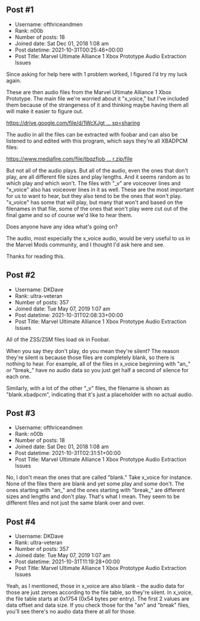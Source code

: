 ## Post #1
- Username: ofthriceandmen
- Rank: n00b
- Number of posts: 18
- Joined date: Sat Dec 01, 2018 1:08 am
- Post datetime: 2021-10-31T00:25:46+00:00
- Post Title: Marvel Ultimate Alliance 1 Xbox Prototype Audio Extraction Issues

Since asking for help here with 1 problem worked, I figured I'd try my luck again.

These are then audio files from the Marvel Ultimate Alliance 1 Xbox Prototype. The main file we're worried about it "x_voice," but I've included them because of the strangeness of it and thinking maybe having them all will make it easier to figure out.

[https://drive.google.com/file/d/1WcXJgt ... sp=sharing](https://drive.google.com/file/d/1WcXJgtqSOQDLU8vyiEcqbfctMWxzjVIm/view?usp=sharing)


The audio in all the files can be extracted with foobar and can also be listened to and edited with this program, which says they're all XBADPCM files:

[https://www.mediafire.com/file/tbqzfjob ... r.zip/file](https://www.mediafire.com/file/tbqzfjob972cfz4/Uploaded_2013-09-10_ZSMsoundeditor.zip/file)

But not all of the audio plays. But all of the audio, even the ones that don't play, are all different file sizes and play lengths. And it seems random as to which play and which won't. The files with "_v" are voiceover lines and "x_voice" also has voiceover lines in it as well. These are the most important for us to want to hear, but they also tend to be the ones that won't play. "x_voice" has some that will play, but many that won't and based on the filenames in that file, some of the ones that won't play were cut out of the final game and so of course we'd like to hear them.

Does anyone have any idea what's going on?

The audio, most especially the x_voice audio, would be very useful to us in the Marvel Mods community, and I thought I'd ask here and see.

Thanks for reading this.
## Post #2
- Username: DKDave
- Rank: ultra-veteran
- Number of posts: 357
- Joined date: Tue May 07, 2019 1:07 am
- Post datetime: 2021-10-31T02:08:33+00:00
- Post Title: Marvel Ultimate Alliance 1 Xbox Prototype Audio Extraction Issues

All of the ZSS/ZSM files load ok in Foobar.

When you say they don't play, do you mean they're silent?  The reason they're silent is because those files are completely blank, so there is nothing to hear.  For example, all of the files in x_voice beginning with "an_" or "break_" have no audio data so you just get half a second of silence for each one.

Similarly, with a lot of the other "_v" files, the filename is shown as "blank.xbadpcm", indicating that it's just a placeholder with no actual audio.
## Post #3
- Username: ofthriceandmen
- Rank: n00b
- Number of posts: 18
- Joined date: Sat Dec 01, 2018 1:08 am
- Post datetime: 2021-10-31T02:31:51+00:00
- Post Title: Marvel Ultimate Alliance 1 Xbox Prototype Audio Extraction Issues

No, I don't mean the ones that are called "blank."
Take x_voice for instance. None of the files there are blank and yet some play and some don't.
The ones starting with "an_" and the ones starting with "break_" are different sizes and lengths and don't play.
That's what I mean. They seem to be different files and not just the same blank over and over.
## Post #4
- Username: DKDave
- Rank: ultra-veteran
- Number of posts: 357
- Joined date: Tue May 07, 2019 1:07 am
- Post datetime: 2021-10-31T11:19:28+00:00
- Post Title: Marvel Ultimate Alliance 1 Xbox Prototype Audio Extraction Issues

Yeah, as I mentioned, those in x_voice are also blank - the audio data for those are just zeroes according to the file table, so they're silent.  In x_voice, the file table starts at 0x1754 (0x54 bytes per entry).  The first 2 values are data offset and data size.  If you check those for the "an" and "break" files, you'll see there's no audio data there at all for those.
